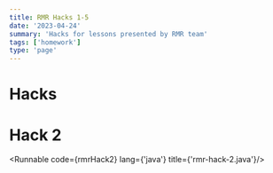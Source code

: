 ```yaml
---
title: RMR Hacks 1-5
date: '2023-04-24'
summary: 'Hacks for lessons presented by RMR team'
tags: ['homework']
type: 'page'
---
```


<script>
	import Runnable from '$components/Runnable.svelte';
	import rmrHack2 from './java-code/rmr/rmr-hack-2.java?raw';

</script>

# Hacks

# Hack 2

<Runnable code={rmrHack2} lang={'java'} title={'rmr-hack-2.java'}/>
